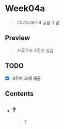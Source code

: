 # Week04a

> 2024/09/24 실습 수업

## Preview

> 자료구조 4주차 실습  

## TODO

- [x] 4주차 과제 제출

## Contents

- ## ?

    > ?
